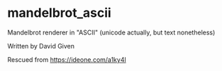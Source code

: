 # mandelbrot_ascii
Mandelbrot renderer in "ASCII" (unicode actually, but text nonetheless)

Written by David Given

Rescued from https://ideone.com/a1ky4l
